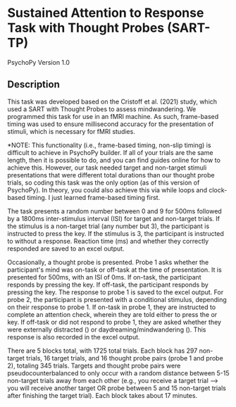 # Sustained Attention to Response Task with Thought Probes (SART-TP) 
PsychoPy
Version 1.0

## Description
This task was developed based on the Cristoff et al. (2021) study, which used a SART with Thought Probes to assess mindwandering.
We programmed this task for use in an fMRI machine. As such, frame-based timing was used to ensure millisecond accuracy for
the presentation of stimuli, which is necessary for fMRI studies.

*NOTE: This functionality (i.e., frame-based timing, non-slip timing) is difficult to achieve in PsychoPy builder. If all of your trials
are the same length, then it is possible to do, and you can find guides online for how to achieve this. However, our task needed
target and non-target stimuli presentations that were different total durations than our thought probe trials, so coding this task
was the only option (as of this version of PsychoPy). In theory, you could also achieve this via while loops and clock-based timing.
I just learned frame-based timing first.

The task presents a random number between 0 and 9 for 500ms followed by a 1800ms inter-stimulus interval (ISI) for target and non-target
trials. If the stimulus is a non-target trial (any number but 3), the participant is instructed to press the <left> key. If the stimulus is
3, the participant is instructed to without a response. Reaction time (ms) and whether they correctly responded are saved to an excel output.

Occasionally, a thought probe is presented. Probe 1 asks whether the participant's mind was on-task or off-task at the time of presentation. 
It is presented for 500ms, with an ISI of 0ms. If on-task, the participant responds by pressing the <left> key. If off-task, the participant 
responds by pressing the <right> key. The response to probe 1 is saved to the excel output. For probe 2, the participant is presented with
a conditional stimulus, depending on their response to probe 1. If on-task in probe 1, they are instructed to complete an attention check,
wherein they are told either to press the <left> or <right> key. If off-task or did not respond to probe 1, they are asked whether
they were externally distracted (<left>) or daydreaming/mindwandering (<right>). This response is also recorded in the excel output.

There are 5 blocks total, with 1725 total trials. Each block has 297 non-target trials, 16 target trials, and 16 thought probe pairs (probe 1
and probe 2), totaling 345 trials. Targets and thought probe pairs were pseudocounterbalanced to only occur with a random distance between
5-15 non-target trials away from each other (e.g., you receive a target trial --> you will receive another target OR probe between
5 and 15 non-target trials after finishing the target trial). Each block takes about 17 minutes.  
